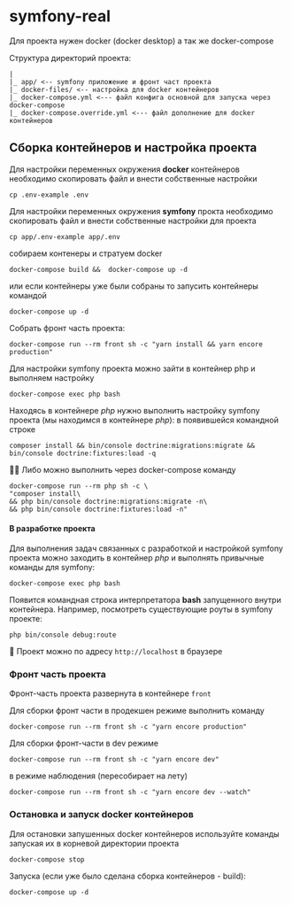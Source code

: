 # symfony-real
Для проекта нужен docker (docker desktop) а так же docker-compose

Структура директорий проекта:
````
|
|_ app/ <-- symfony приложение и фронт част проекта
|_ docker-files/ <-- настройка для docker контейнеров
|_ docker-compose.yml <--- файл конфига основной для запуска через docker-compose
|_ docker-compose.override.yml <--- файл дополнение для docker контейнеров
````

## Сборка контейнеров и настройка проекта
Для настройки переменных окружения **docker** контейнеров необходимо скопировать файл и внести собственные настройки
```shell
cp .env-example .env
```
Для настройки переменных окружения **symfony** прокта необходимо скопировать файл и внести собственные настройки для проекта
```shell
cp app/.env-example app/.env
```
собираем контенеры и стратуем docker
```shell
docker-compose build &&  docker-compose up -d
```
или если контейнеры уже были собраны то запусить контейнеры командой
```shell
docker-compose up -d
```

Собрать фронт часть проекта:
```shell
docker-compose run --rm front sh -c "yarn install && yarn encore production"
```
Для настройки symfony проекта можно зайти в контейнер php и выполняем настройку
```shell
docker-compose exec php bash
```
Находясь в контейнере _php_ нужно выполнить настройку symfony проекта (мы находимся в контейнере _php_): 
в появившейся командной строке 
```shell
composer install && bin/console doctrine:migrations:migrate && bin/console doctrine:fixtures:load -q   
```
🏃🏻 ‍Либо можно выполнить через docker-compose команду  
```shell
docker-compose run --rm php sh -c \
"composer install\
&& php bin/console doctrine:migrations:migrate -n\
&& php bin/console doctrine:fixtures:load -n"
```

#### В разработке проекта
Для выполнения задач связанных с разработкой и настройкой symfony проекта можно заходить в контейнер _php_ и выполнять привычные команды для symfony: 
```shell
docker-compose exec php bash
```
Появится командная строка интерпретатора **bash** запущенного внутри контейнера. Например, посмотреть существующие роуты в symfony проекте:
```shell
php bin/console debug:route
```

🚀 Проект можно по адресу `http://localhost` в браузере

### Фронт часть проекта
Фронт-часть проекта развернута в контейнере `front`

Для сборки фронт части в продекшен режиме выполнить команду 
```shell
docker-compose run --rm front sh -c "yarn encore production"
```
Для сборки фронт-части в dev режиме
```shell
docker-compose run --rm front sh -c "yarn encore dev"
```
в режиме наблюдения (пересобирает на лету)
```shell
docker-compose run --rm front sh -c "yarn encore dev --watch"
```
### Остановка и запуск docker контейнеров
Для остановки запушенных docker контейнеров используйте команды запуская их в корневой директории проекта
```shell
docker-compose stop
```
Запуска (если уже было сделана сборка контейнеров - build):
```shell
docker-compose up -d
```

